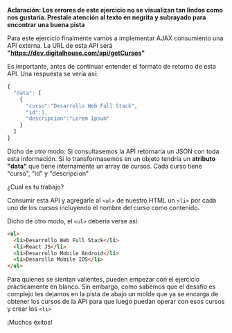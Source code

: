 **Aclaración: Los errores de este ejercicio no se visualizan tan lindos como nos gustaría. Prestale atención al texto en negrita y subrayado para encontrar una buena pista**

Para este ejercicio finalmente vamos a implementar AJAX consumiento una API externa. La URL de esta API será **"https://dev.digitalhouse.com/api/getCursos"**

Es importante, antes de continuar entender el formato de retorno de esta API. Una respuesta se vería así:

``` javascript
{
  "data": [
    {
      "curso":"Desarrollo Web Full Stack",
      "id":1,
      "descripcion":"Lorem Ipsum"
    }
  ]
}
```

Dicho de otro modo: Si consultasemos la API retornaría un JSON con toda esta información. Si lo transformasemos en un objeto tendría un **atributo "data"** que tiene internamente un array de cursos. Cada curso tiene "curso", "id" y "descripcion"

¿Cual es tu trabajo?

Consumir esta API y agregarle al `<ul>` de nuestro HTML un `<li>` por cada uno de los cursos incluyendo el nombre del curso como contenido.

Dicho de otro modo, el `<ul>` debería verse así: 

``` html
<ul>
  <li>Desarrollo Web Full Stack</li>
  <li>React JS</li>
  <li>Desarrollo Mobile Android</li>
  <li>Desarollo Mobile IOS</li>
</ul>
```

Para quienes se sientan valientes, pueden empezar con el ejercicio prácticamente en blanco. Sin embargo, como sabemos que el desafío es complejo les dejamos en la pista de abajo un molde que ya se encarga de obtener los cursos de la API para que luego puedan operar con esos cursos y crear los `<li>`

¡Muchos éxitos!
